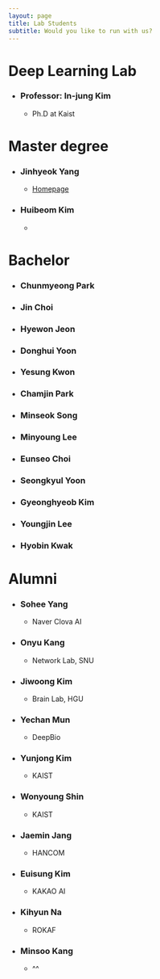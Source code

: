 ```yaml
---
layout: page
title: Lab Students
subtitle: Would you like to run with us? 
---
```


# Deep Learning Lab

- ### Professor: In-jung Kim
  - Ph.D at Kaist

# Master degree

- ### Jinhyeok Yang
  - [Homepage](https://yangyangii.github.io/)

- ### Huibeom Kim
  - 

# Bachelor

- ### Chunmyeong Park

- ### Jin Choi

- ### Hyewon Jeon

- ### Donghui Yoon

- ### Yesung Kwon

- ### Chamjin Park

- ### Minseok Song

- ### Minyoung Lee

- ### Eunseo Choi

- ### Seongkyul Yoon

- ### Gyeonghyeob Kim

- ### Youngjin Lee

- ### Hyobin Kwak

# Alumni

- ### Sohee Yang
  - Naver Clova AI
- ### Onyu Kang
  - Network Lab, SNU
- ### Jiwoong Kim
  - Brain Lab, HGU
- ### Yechan Mun
  - DeepBio
- ### Yunjong Kim
  - KAIST
- ### Wonyoung Shin
  - KAIST
- ### Jaemin Jang
  - HANCOM
- ### Euisung Kim
  - KAKAO AI
- ### Kihyun Na
  - ROKAF
- ### Minsoo Kang
  - ^^
